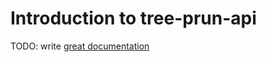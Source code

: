 # Introduction to tree-prun-api

TODO: write [great documentation](http://jacobian.org/writing/what-to-write/)
